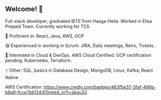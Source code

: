 ## Welcome! 👋

Full-stack developer, graduated BITE from Haaga-Helia. Worked in Elisa Prepaid Team. Currently working for TCS. 

🔭 Proficient in: React, Java, AWS, GCP

😄 Experienced in working in Scrum: JIRA, Daily meetings, Retro, Tickets. 

🌱 Interested in Cloud & DevOps. AWS Cloud Certified. GCP certification pending. Kubernetes, Terraform. 

⚡ Other: SQL, basics in Database Design, MongoDB, Linux, Kafka, React Native

AWS Certification: https://www.credly.com/badges/463f5e37-3faf-466b-b6a9-fcce7bb1243f/linked_in?t=sbgu33

<!--
**andrey-krendzel-new/andrey-krendzel-new** is a ✨ _special_ ✨ repository because its `README.md` (this file) appears on your GitHub profile.

Here are some ideas to get you started:

- 🔭 I’m currently working on ...
- 🌱 I’m currently learning ...
- 👯 I’m looking to collaborate on ...
- 🤔 I’m looking for help with ...
- 💬 Ask me about ...
- 📫 How to reach me: ...
- 😄 Pronouns: ...
- ⚡ Fun fact: ...
-->

